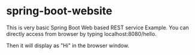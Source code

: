 # spring-boot-website

This is very basic Spring Boot Web based REST service Example.
You can directly access from browser by typing localhost:8080/hello.


Then it will display as "Hi" in the browser window.
